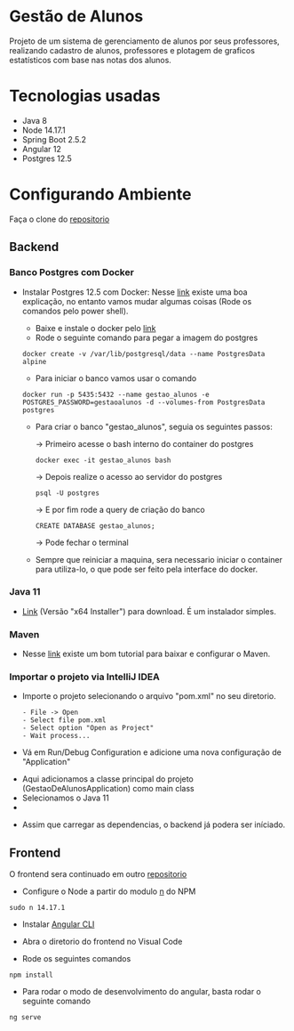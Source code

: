 # Gestão de Alunos

Projeto de um sistema de gerenciamento de alunos por seus professores, realizando cadastro de alunos, professores e plotagem de graficos estatísticos com base nas notas dos alunos.

# Tecnologias usadas

- Java 8
- Node 14.17.1
- Spring Boot 2.5.2
- Angular 12
- Postgres 12.5

# Configurando Ambiente

Faça o clone do [repositorio](https://github.com/chrystian9/gestao-de-alunos)

## Backend

### Banco Postgres com Docker

* Instalar Postgres 12.5 com Docker: Nesse [link](https://elanderson.net/2018/02/setup-postgresql-on-windows-with-docker/) existe uma boa explicação, no entanto vamos mudar algumas coisas (Rode os comandos pelo power shell). 

  - Baixe e instale o docker pelo [link](https://hub.docker.com/editions/community/docker-ce-desktop-windows)
  - Rode o seguinte comando para pegar a imagem do postgres
  ```
  docker create -v /var/lib/postgresql/data --name PostgresData alpine
  ```
  - Para iniciar o banco vamos usar o comando 
  ```
  docker run -p 5435:5432 --name gestao_alunos -e POSTGRES_PASSWORD=gestaoalunos -d --volumes-from PostgresData postgres
  ```
  - Para criar o banco "gestao_alunos", seguia os seguintes passos: 
    
    -> Primeiro acesse o bash interno do container do postgres
    ```
    docker exec -it gestao_alunos bash
    ```
    -> Depois realize o acesso ao servidor do postgres
     ```
    psql -U postgres
    ```
    -> E por fim rode a query de criação do banco
    ```
    CREATE DATABASE gestao_alunos;
    ```
    -> Pode fechar o terminal
  
  - Sempre que reiniciar a maquina, sera necessario iniciar o container para utiliza-lo, o que pode ser feito pela interface do docker.
  
### Java 11

*  [Link](https://www.oracle.com/java/technologies/downloads/#jdk17-windows) (Versão "x64 Installer") para download. É um instalador simples.

### Maven

* Nesse [link](https://dicasdejava.com.br/como-instalar-o-maven-no-windows/) existe um bom tutorial para baixar e configurar o Maven.

### Importar o projeto via IntelliJ IDEA

* Importe o projeto selecionando o arquivo "pom.xml" no seu diretorio.

  ```
  - File -> Open
  - Select file pom.xml
  - Select option "Open as Project"
  - Wait process...
  ```
  
* Vá em Run/Debug Configuration e adicione uma nova configuração de "Application"
 - Aqui adicionamos a classe principal do projeto (GestaoDeAlunosApplication) como main class
 - Selecionamos o Java 11
 - 
* Assim que carregar as dependencias, o backend já podera ser iníciado.

## Frontend

O frontend sera continuado em outro [repositorio](https://github.com/Viniciud/frontend-angular-project/tree/develop)

* Configure o Node a partir do modulo [n](https://www.npmjs.com/package/n) do NPM

```
sudo n 14.17.1
```

* Instalar [Angular CLI](https://www.devmedia.com.br/angular-cli-instalacao/38247)

* Abra o diretorio do frontend no Visual Code

* Rode os seguintes comandos

```
npm install
```

* Para rodar o modo de desenvolvimento do angular, basta rodar o seguinte comando

```
ng serve
```
